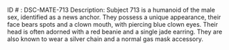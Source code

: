 ID # : DSC-MATE-713
Description: Subject 713 is a humanoid of the male sex, identified as a news anchor. They possess a unique appearance, their face bears spots and a clown mouth, with piercing blue clown eyes. Their head is often adorned with a red beanie and a single jade earring. They are also known to wear a silver chain and a normal gas mask accessory.